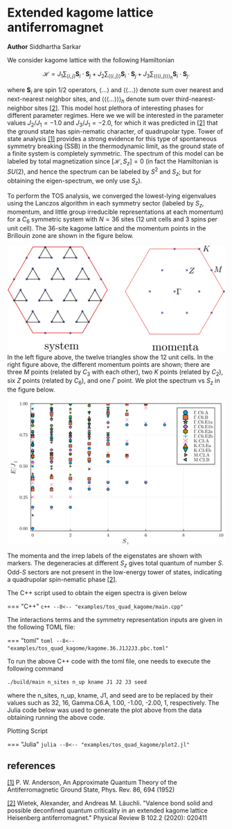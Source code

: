 # Extended kagome lattice antiferromagnet

**Author** Siddhartha Sarkar

We consider kagome lattice with the following Hamiltonian

$$
\mathcal{H} = J_1\sum_{\langle i,j\rangle} \boldsymbol{S}_i \cdot \boldsymbol{S}_j+J_2\sum_{\langle \langle i,j\rangle\rangle} \boldsymbol{S}_i \cdot \boldsymbol{S}_j+J_3\sum_{\langle \langle\langle i,j\rangle\rangle\rangle_h} \boldsymbol{S}_i \cdot \boldsymbol{S}_j.
$$

where $\boldsymbol{S}_i$ are spin $1/2$ operators, $\langle \dots \rangle$ and $\langle\langle \dots \rangle\rangle$ denote sum over nearest and next-nearest neighbor sites, and $\langle \langle\langle\dots\rangle\rangle\rangle_h$ denote sum over third-nearest-neighbor sites [[2]](#2). This model host plethora of interesting phases for different parameter regimes. Here we we will be interested in the parameter values $J_2/J_1 =-1.0$ and $J_3/J_1=-2.0$, for which it was predicted in [[2]](#2) that the ground state has spin-nematic character, of quadrupolar type. Tower of state analysis [[1]](#1) provides a strong evidence for this type of spontaneous symmetry breaking (SSB) in the thermodynamic limit, as the ground state of a finite system is completely symmetric. The spectrum of this model can be labeled by total magnetization since $[\mathcal{H},S_z]=0$ (in fact the Hamiltonian is $SU(2)$, and hence the spectrum can be labeled by $S^2$ and $S_z$; but for obtaining the eigen-spectrum, we only use $S_z$).


To perform the TOS analysis, we converged the lowest-lying eigenvalues using the Lanczos algorithm in each symmetry sector (labeled by $S_z$, momentum, and little group irreducible representations at each momentum) for a $C_6$ symmetric system with $N=36$ sites ($12$ unit cells and $3$ spins per unit cell). The $36$-site kagome lattice and the momentum points in the Brillouin zone are shown in the figure below.

![Image title](../img/kagome-system.png)
In the left figure above, the twelve triangles show the 12 unit cells. In the right figure above, the different momentum points are shown; there are three $M$ points (related by $C_3$ with each other), two $K$ points (related by $C_2$), six $Z$ points (related by $C_6$), and one $\Gamma$ point. We plot the spectrum vs $S_z$ in the figure below.

![Image title](../img/outfile.kagome.36.J1.1.00.J2.-1.00.J3.-2.00.seed.1-n.png)

The momenta and the irrep labels of the eigenstates are shown with markers. The degeneracies at different $S_z$ gives total quantum of number $S$. Odd-$S$ sectors are not present in the low-energy tower of states, indicating a quadrupolar spin-nematic phase [[2]](#2).

The C++ script used to obtain the eigen spectra is given below

=== "C++"
	```c++
	--8<-- "examples/tos_quad_kagome/main.cpp"
	```

The interactions terms and the symmetry representation inputs are given in the following TOML file:

=== "toml"
	```toml
	--8<-- "examples/tos_quad_kagome/kagome.36.J1J2J3.pbc.toml"
	```

To run the above C++ code with the toml file, one needs to execute the following command 

``` bash
./build/main n_sites n_up kname J1 J2 J3 seed
```
where the n_sites, n_up, kname, J1, and seed are to be replaced by their values such as 32, 16, Gamma.C6.A, 1.00, -1.00, -2.00, 1, respectively. The Julia code below was used to generate the plot above from the data obtaining running the above code.
	
Plotting Script

=== "Julia"
	```julia
	--8<-- "examples/tos_quad_kagome/plot2.jl"
	```



## references
<a id="1" href="https://journals.aps.org/pr/abstract/10.1103/PhysRev.86.694">[1]</a>
P. W. Anderson, An Approximate Quantum Theory of the Antiferromagnetic Ground State, Phys. Rev. 86, 694 (1952)

<a id="2" href="https://journals.aps.org/prb/abstract/10.1103/PhysRevB.102.020411">[2]</a>
Wietek, Alexander, and Andreas M. Läuchli. "Valence bond solid and possible deconfined quantum criticality in an extended kagome lattice Heisenberg antiferromagnet." Physical Review B 102.2 (2020): 020411
